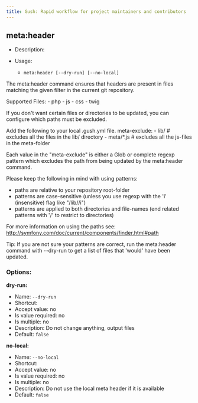 ```yaml
---
title: Gush: Rapid workflow for project maintainers and contributors
---
```

meta:header
-----------

* Description: <none>
* Usage:

  * `meta:header [--dry-run] [--no-local]`

The <info>meta:header</info> command ensures that headers are present
in files matching the given filter in the current git repository.

Supported Files:
    - php
    - js
    - css
    - twig

If you don't want certain files or directories to be updated,
you can configure which paths must be excluded.

Add the following to your local <comment>.gush.yml</comment> file.
<comment>
meta-exclude:
    - lib/      # excludes all the files in the lib/ directory
    - meta/*.js # excludes all the js-files in the meta-folder
</comment>

Each value in the "meta-exclude" is either a Glob or complete regexp pattern
which excludes the path from being updated by the meta:header command.

Please keep the following in mind with using patterns:

- paths are relative to your repository root-folder
- patterns are case-sensitive (unless you use regexp with the 'i' (insensitive) flag like "/lib\//i")
- patterns are applied to both directories and file-names (end related patterns with '/' to restrict to directories)

For more information on using the paths see: http://symfony.com/doc/current/components/finder.html#path

<info>Tip:</info> If you are not sure your patterns are correct, run the meta:header command with
<comment>--dry-run</comment> to get a list of files that 'would' have been updated.


### Options:

**dry-run:**

* Name: `--dry-run`
* Shortcut: <none>
* Accept value: no
* Is value required: no
* Is multiple: no
* Description: Do not change anything, output files
* Default: `false`

**no-local:**

* Name: `--no-local`
* Shortcut: <none>
* Accept value: no
* Is value required: no
* Is multiple: no
* Description: Do not use the local meta header if it is available
* Default: `false`
